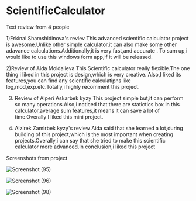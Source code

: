 # ScientificCalculator

Text review from 4 people


1)Erkinai Shamshidinova's reviev
This advanced scientific calculator project is awesome.Unlike other simple calculator,it can also make some 
other adavance calculations.Additionally,it is very fast,and accurate . To sum up,i would like to use this 
windows form app,if it will be released.

2)Review of Aida Moldalieva
This Scientific calculator really flexible.The one thing i liked in this project is design,which is very creative.
Also,I liked its features,you can find any scientific calculatipns like log,mod,exp.etc.Totally,i highly recomment this project.


3) Review of Aiperi Askarbek kyzy
This project simple but,it can perform so many operations.Also,i noticed that there are statictics box in this calculator,average sum features,it means it can save a lot of time.Overally I liked this mini project.


4) Aizirek Zamirbek kyzy's review
Aida said that she learned a lot,during building of this project,which is the most important when creating projects.Overally,i can say that she tried to make this scientific calculator more advanced.In conclusion,i liked this project

Screenshots from project

![Screenshot (95)](https://user-images.githubusercontent.com/65682383/162409707-6adced70-5f9a-4def-91d3-3bbc0c34a570.png)


![Screenshot (96)](https://user-images.githubusercontent.com/65682383/162409741-bdd090eb-cc46-4101-b988-bf938989e76b.png)


![Screenshot (98)](https://user-images.githubusercontent.com/65682383/162409765-225812ba-61a1-4cf0-9bed-a74d9a862035.png)


